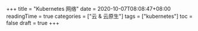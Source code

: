 +++
title = "Kubernetes 网络"
date = 2020-10-07T08:08:47+08:00
readingTime = true
categories = ["云 & 云原生"]
tags = ["kubernetes"]
toc = false
draft = true
+++

<!--more-->
